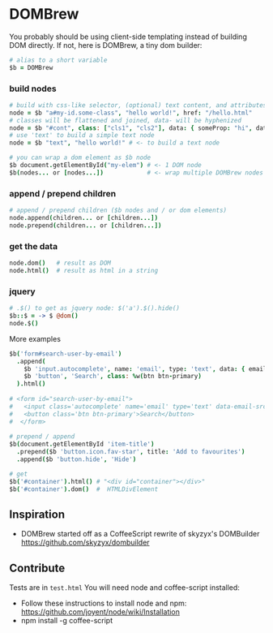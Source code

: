 # DOMBrew

You probably should be using client-side templating instead of building DOM directly. If not, here is DOMBrew, a tiny dom builder:

```coffeescript        
# alias to a short variable
$b = DOMBrew 
```    

### build nodes
    
```coffeescript
# build with css-like selector, (optional) text content, and attributes
node = $b "a#my-id.some-class", "hello world!", href: "/hello.html"
# classes will be flattened and joined, data- will be hyphenized 
node = $b "#cont", class: ["cls1", "cls2"], data: { someProp: "hi", dat2: "hello" }
# use 'text' to build a simple text node
node = $b "text", "hello world!" # <- to build a text node

# you can wrap a dom element as $b node
$b document.getElementById("my-elem") # <- 1 DOM node
$b(nodes... or [nodes...])            # <- wrap multiple DOMBrew nodes (uses awesome DocumentFragment internally)
```

### append / prepend children
    
```coffeescript
# append / prepend children ($b nodes and / or dom elements)    
node.append(children... or [children...])
node.prepend(children... or [children...])
```
### get the data
    
```coffeescript    
node.dom()   # result as DOM
node.html()  # result as html in a string
```

### jquery

```coffeescript    
# .$() to get as jquery node: $('a').$().hide()
$b::$ = -> $ @dom()
node.$() 
```

More examples

```coffeescript       
$b('form#search-user-by-email')
  .append(        
    $b 'input.autocomplete', name: 'email', type: 'text', data: { emailSrc: '/user-emails.json' }
    $b 'button', 'Search', class: %w(btn btn-primary)
  ).html()
    
# <form id="search-user-by-email">​
#   <input class='autocomplete' name='email' type='text' data-email-src='/user-emails.json'>
#   <button class='btn btn-primary'>Search</button>
#  </form>
    
# prepend / append
$b(document.getElementById 'item-title')
  .prepend($b 'button.icon.fav-star', title: 'Add to favourites')
  .append($b 'button.hide', 'Hide')

# get
$b('#container').html() # "<div id="container"></div>"        
$b('#container').dom()  #  HTMLDivElement
```        

## Inspiration

* DOMBrew started off as a CoffeeScript rewrite of skyzyx's DOMBuilder https://github.com/skyzyx/dombuilder

## Contribute

Tests are in `test.html`
You will need node and coffee-script installed:

* Follow these instructions to install node and npm: https://github.com/joyent/node/wiki/Installation
* npm install -g coffee-script

